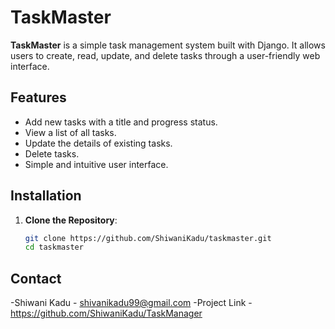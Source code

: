 # TaskMaster

**TaskMaster** is a simple task management system built with Django. It allows users to create, read, update, and delete tasks through a user-friendly web interface.

## Features

- Add new tasks with a title and progress status.
- View a list of all tasks.
- Update the details of existing tasks.
- Delete tasks.
- Simple and intuitive user interface.

## Installation

1. **Clone the Repository**:
   ```sh
   git clone https://github.com/ShiwaniKadu/taskmaster.git
   cd taskmaster
## Contact
-Shiwani Kadu - shivanikadu99@gmail.com
-Project Link - https://github.com/ShiwaniKadu/TaskManager
